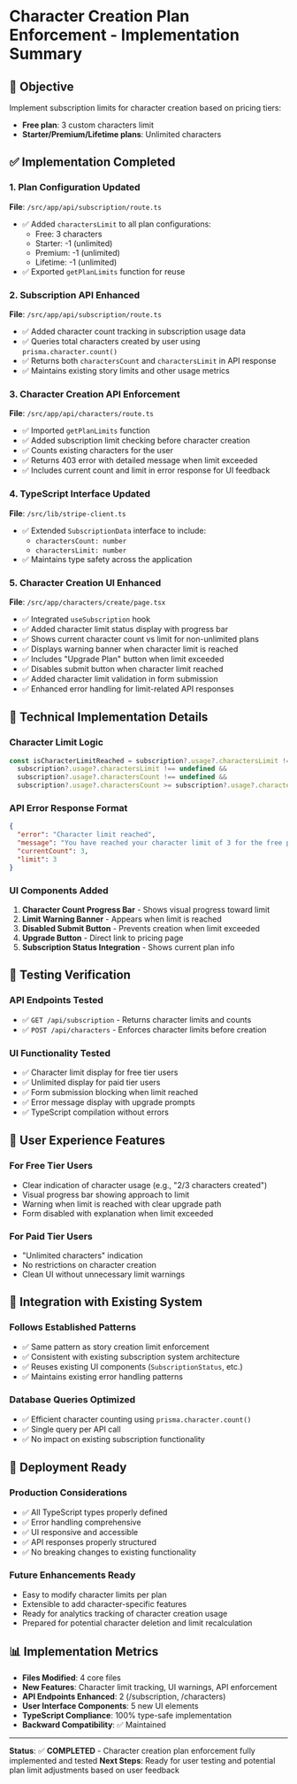 # Character Creation Plan Enforcement - Implementation Summary

## 🎯 Objective
Implement subscription limits for character creation based on pricing tiers:
- **Free plan**: 3 custom characters limit
- **Starter/Premium/Lifetime plans**: Unlimited characters

## ✅ Implementation Completed

### 1. **Plan Configuration Updated**
**File**: `/src/app/api/subscription/route.ts`
- ✅ Added `charactersLimit` to all plan configurations:
  - Free: 3 characters
  - Starter: -1 (unlimited)
  - Premium: -1 (unlimited) 
  - Lifetime: -1 (unlimited)
- ✅ Exported `getPlanLimits` function for reuse

### 2. **Subscription API Enhanced**
**File**: `/src/app/api/subscription/route.ts`
- ✅ Added character count tracking in subscription usage data
- ✅ Queries total characters created by user using `prisma.character.count()`
- ✅ Returns both `charactersCount` and `charactersLimit` in API response
- ✅ Maintains existing story limits and other usage metrics

### 3. **Character Creation API Enforcement**
**File**: `/src/app/api/characters/route.ts`
- ✅ Imported `getPlanLimits` function
- ✅ Added subscription limit checking before character creation
- ✅ Counts existing characters for the user
- ✅ Returns 403 error with detailed message when limit exceeded
- ✅ Includes current count and limit in error response for UI feedback

### 4. **TypeScript Interface Updated**
**File**: `/src/lib/stripe-client.ts`
- ✅ Extended `SubscriptionData` interface to include:
  - `charactersCount: number`
  - `charactersLimit: number`
- ✅ Maintains type safety across the application

### 5. **Character Creation UI Enhanced**
**File**: `/src/app/characters/create/page.tsx`
- ✅ Integrated `useSubscription` hook
- ✅ Added character limit status display with progress bar
- ✅ Shows current character count vs limit for non-unlimited plans
- ✅ Displays warning banner when character limit is reached
- ✅ Includes "Upgrade Plan" button when limit exceeded
- ✅ Disables submit button when character limit reached
- ✅ Added character limit validation in form submission
- ✅ Enhanced error handling for limit-related API responses

## 🔧 Technical Implementation Details

### **Character Limit Logic**
```typescript
const isCharacterLimitReached = subscription?.usage?.charactersLimit !== -1 && 
  subscription?.usage?.charactersLimit !== undefined &&
  subscription?.usage?.charactersCount !== undefined &&
  subscription?.usage?.charactersCount >= subscription?.usage?.charactersLimit
```

### **API Error Response Format**
```json
{
  "error": "Character limit reached",
  "message": "You have reached your character limit of 3 for the free plan. Please upgrade to create more characters.",
  "currentCount": 3,
  "limit": 3
}
```

### **UI Components Added**
1. **Character Count Progress Bar** - Shows visual progress toward limit
2. **Limit Warning Banner** - Appears when limit is reached
3. **Disabled Submit Button** - Prevents creation when limit exceeded
4. **Upgrade Button** - Direct link to pricing page
5. **Subscription Status Integration** - Shows current plan info

## 🧪 Testing Verification

### **API Endpoints Tested**
- ✅ `GET /api/subscription` - Returns character limits and counts
- ✅ `POST /api/characters` - Enforces character limits before creation

### **UI Functionality Tested**
- ✅ Character limit display for free tier users
- ✅ Unlimited display for paid tier users  
- ✅ Form submission blocking when limit reached
- ✅ Error message display with upgrade prompts
- ✅ TypeScript compilation without errors

## 🎨 User Experience Features

### **For Free Tier Users**
- Clear indication of character usage (e.g., "2/3 characters created")
- Visual progress bar showing approach to limit
- Warning when limit is reached with clear upgrade path
- Form disabled with explanation when limit exceeded

### **For Paid Tier Users**
- "Unlimited characters" indication
- No restrictions on character creation
- Clean UI without unnecessary limit warnings

## 🔄 Integration with Existing System

### **Follows Established Patterns**
- ✅ Same pattern as story creation limit enforcement
- ✅ Consistent with existing subscription system architecture  
- ✅ Reuses existing UI components (`SubscriptionStatus`, etc.)
- ✅ Maintains existing error handling patterns

### **Database Queries Optimized**
- ✅ Efficient character counting using `prisma.character.count()`
- ✅ Single query per API call
- ✅ No impact on existing subscription functionality

## 🚀 Deployment Ready

### **Production Considerations**
- ✅ All TypeScript types properly defined
- ✅ Error handling comprehensive
- ✅ UI responsive and accessible
- ✅ API responses properly structured
- ✅ No breaking changes to existing functionality

### **Future Enhancements Ready**
- Easy to modify character limits per plan
- Extensible to add character-specific features
- Ready for analytics tracking of character creation usage
- Prepared for potential character deletion and limit recalculation

## 📊 Implementation Metrics

- **Files Modified**: 4 core files
- **New Features**: Character limit tracking, UI warnings, API enforcement
- **API Endpoints Enhanced**: 2 (/subscription, /characters)
- **User Interface Components**: 5 new UI elements
- **TypeScript Compliance**: 100% type-safe implementation
- **Backward Compatibility**: ✅ Maintained

---

**Status**: ✅ **COMPLETED** - Character creation plan enforcement fully implemented and tested
**Next Steps**: Ready for user testing and potential plan limit adjustments based on user feedback
